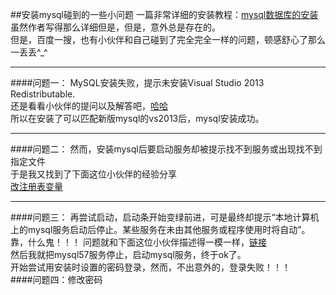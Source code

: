 ##安装mysql碰到的一些小问题
一篇非常详细的安装教程：[mysql数据库的安装](http://blog.csdn.net/bule_sky_wait_me/article/details/71592979)  
虽然作者写得那么详细但是，但是，意外总是存在的。  
但是，百度一搜，也有小伙伴和自己碰到了完全完全一样的问题，顿感舒心了那么一丢丢^_^  
___
####问题一：
MySQL安装失败，提示未安装Visual Studio 2013 Redistributable.   
还是看看小伙伴的提问以及解答吧，[哈哈](http://blog.csdn.net/xx_star1204/article/details/76762175)  
所以在安装了可以匹配新版mysql的vs2013后，mysql安装成功。
___
####问题二：
然而，安装mysql后要启动服务却被提示找不到服务或出现找不到指定文件  
于是我又找到了下面这位小伙伴的经验分享  
[改注册表变量](https://jingyan.baidu.com/article/91f5db1bd298ed1c7f05e315.html)    
___
####问题三：
再尝试启动，启动条开始变绿前进，可是最终却提示“本地计算机上的mysql服务启动后停止。某些服务在未由其他服务或程序使用时将自动”。  
靠，什么鬼！！！
问题就和下面这位小伙伴描述得一模一样，[链接](https://segmentfault.com/q/1010000003963585)  
然后我就把mysql57服务停止，启动mysql服务，终于ok了。  
开始尝试用安装时设置的密码登录，然而，不出意外的，登录失败！！！  
####问题四：修改密码



